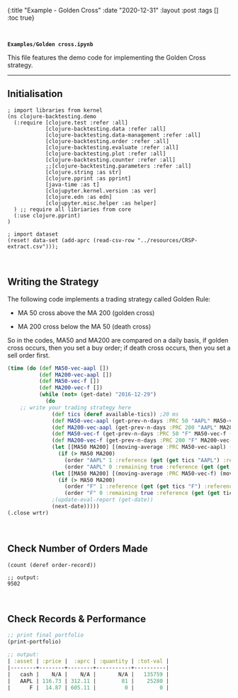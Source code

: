 {:title "Example - Golden Cross"
 :date "2020-12-31"
 :layout :post
 :tags  []
 :toc true}
 
<br>

**`Examples/Golden cross.ipynb`**

This file features the demo code for implementing the Golden Cross strategy.

---

## Initialisation

```
; import libraries from kernel
(ns clojure-backtesting.demo
  (:require [clojure.test :refer :all]
            [clojure-backtesting.data :refer :all]
            [clojure-backtesting.data-management :refer :all]
            [clojure-backtesting.order :refer :all]
            [clojure-backtesting.evaluate :refer :all]
            [clojure-backtesting.plot :refer :all]
            [clojure-backtesting.counter :refer :all]
            ;;[clojure-backtesting.parameters :refer :all]
            [clojure.string :as str]
            [clojure.pprint :as pprint]
            [java-time :as t]
            [clojupyter.kernel.version :as ver]
            [clojure.edn :as edn]
            [clojupyter.misc.helper :as helper]
  ) ;; require all libriaries from core
  (:use clojure.pprint)
)

; import dataset
(reset! data-set (add-aprc (read-csv-row "../resources/CRSP-extract.csv")));

```

<br>

## Writing the Strategy

The following code implements a trading strategy called Golden Rule:

- MA 50 cross above the MA 200 (golden cross)

- MA 200 cross below the MA 50 (death cross)

So in the codes, MA50 and MA200 are compared on a daily basis, if golden cross occurs, then you set a buy order; if death cross occurs, then you set a sell order first.

```clojure
(time (do (def MA50-vec-aapl [])
          (def MA200-vec-aapl [])
          (def MA50-vec-f [])
          (def MA200-vec-f [])
          (while (not= (get-date) "2016-12-29")
            (do
    ;; write your trading strategy here
              (def tics (deref available-tics)) ;20 ms
              (def MA50-vec-aapl (get-prev-n-days :PRC 50 "AAPL" MA50-vec-aapl (get (get tics "AAPL"):reference)))
              (def MA200-vec-aapl (get-prev-n-days :PRC 200 "AAPL" MA200-vec-aapl (get (get tics "AAPL") :reference)))
              (def MA50-vec-f (get-prev-n-days :PRC 50 "F" MA50-vec-f (get (get tics "F"):reference)))
              (def MA200-vec-f (get-prev-n-days :PRC 200 "F" MA200-vec-f (get (get tics "F") :reference)))
              (let [[MA50 MA200] [(moving-average :PRC MA50-vec-aapl) (moving-average :PRC MA200-vec-aapl)]]
                (if (> MA50 MA200)
                  (order "AAPL" 1 :reference (get (get tics "AAPL") :reference) :print false) 
                  (order "AAPL" 0 :remaining true :reference (get (get tics "AAPL") :reference))))
              (let [[MA50 MA200] [(moving-average :PRC MA50-vec-f) (moving-average :PRC MA200-vec-f)]]
                (if (> MA50 MA200)
                  (order "F" 1 :reference (get (get tics "F") :reference) :print false) 
                  (order "F" 0 :remaining true :reference (get (get tics "F") :reference))))
              ;(update-eval-report (get-date))
              (next-date)))))
(.close wrtr)
```

<br>

## Check Number of Orders Made

```
(count (deref order-record))

;; output:
9502
```

<br>

## Check Records & Performance

```clojure
;; print final portfolio
(print-portfolio)

;; output:
| :asset | :price |  :aprc | :quantity | :tot-val |
|--------+--------+--------+-----------+----------|
|   cash |    N/A |    N/A |       N/A |   135759 |
|   AAPL | 116.73 | 312.11 |        81 |    25280 |
|      F |  14.87 | 605.11 |         0 |        0 |
```

